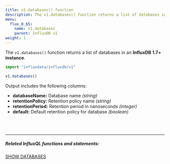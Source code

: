 ```yaml
---
title: v1.databases() function
description: The v1.databases() function returns a list of databases in an InfluxDB 1.7+ instance.
menu:
  flux_0_65:
    name: v1.databases
    parent: InfluxDB v1
weight: 1
---
```


The `v1.databases()` function returns a list of databases in an **InfluxDB 1.7+ instance**.

```js
import "influxdata/influxdb/v1"

v1.databases()
```

Output includes the following columns:

- **databaseName:** Database name _(string)_
- **retentionPolicy:** Retention policy name _(string)_
- **retentionPeriod:** Retention period in nanoseconds _(integer)_
- **default:** Default retention policy for database _(boolean)_

<hr style="margin-top:4rem"/>

##### Related InfluxQL functions and statements:
[SHOW DATABASES](/influxdb/latest/query_language/schema_exploration#show-databases)
